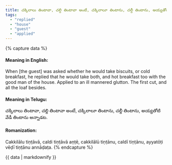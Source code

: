 ```yaml
---
title: చక్కిలాలు తింటావా, చల్ది తింటావా అంటే, చక్కిలాలూ తింటాను, చల్దీ తింటాను, అయ్యతోటి వేడీ తింటాను అన్నాడట.
tags:
  - "replied"
  - "house"
  - "guest"
  - "applied"
---
```


{% capture data %}
#### Meaning in English:
When [the guest] was asked whether he would take biscuits, or cold breakfast, he replied that he would take both, and hot breakfast too with the good man of the house.
Applied to an ill mannered glutton.
The first cut, and all the loaf besides.

#### Meaning in Telugu:
చక్కిలాలు తింటావా, చల్ది తింటావా అంటే, చక్కిలాలూ తింటాను, చల్దీ తింటాను, అయ్యతోటి వేడీ తింటాను అన్నాడట.

#### Romanization:
Cakkilālu tiṇṭāvā, caldi tiṇṭāvā aṇṭē, cakkilālū tiṇṭānu, caldī tiṇṭānu, ayyatōṭi vēḍī tiṇṭānu annāḍaṭa.
{% endcapture %}

{{ data | markdownify }}

